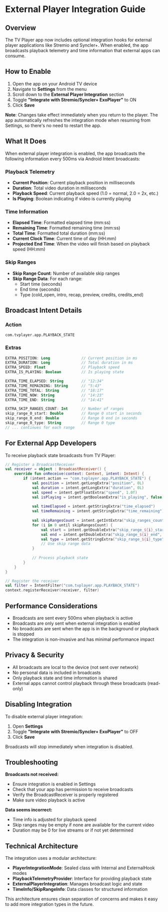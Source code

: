 # External Player Integration Guide

## Overview

The TV Player app now includes optional integration hooks for external player applications like Stremio and Syncler+. When enabled, the app broadcasts playback telemetry and time information that external apps can consume.

## How to Enable

1. Open the app on your Android TV device
2. Navigate to **Settings** from the menu
3. Scroll down to the **External Player Integration** section
4. Toggle **"Integrate with Stremio/Syncler+ ExoPlayer"** to ON
5. Click **Save**

**Note**: Changes take effect immediately when you return to the player. The app automatically refreshes the integration mode when resuming from Settings, so there's no need to restart the app.

## What It Does

When external player integration is enabled, the app broadcasts the following information every 500ms via Android Intent broadcasts:

### Playback Telemetry
- **Current Position**: Current playback position in milliseconds
- **Duration**: Total video duration in milliseconds
- **Playback Speed**: Current playback speed (1.0 = normal, 2.0 = 2x, etc.)
- **Is Playing**: Boolean indicating if video is currently playing

### Time Information
- **Elapsed Time**: Formatted elapsed time (mm:ss)
- **Remaining Time**: Formatted remaining time (mm:ss)
- **Total Time**: Formatted total duration (mm:ss)
- **Current Clock Time**: Current time of day (HH:mm)
- **Projected End Time**: When the video will finish based on playback speed (HH:mm)

### Skip Ranges
- **Skip Range Count**: Number of available skip ranges
- **Skip Range Data**: For each range:
  - Start time (seconds)
  - End time (seconds)
  - Type (cold_open, intro, recap, preview, credits, credits_end)

## Broadcast Intent Details

### Action
```
com.tvplayer.app.PLAYBACK_STATE
```

### Extras
```kotlin
EXTRA_POSITION: Long              // Current position in ms
EXTRA_DURATION: Long              // Total duration in ms
EXTRA_SPEED: Float                // Playback speed
EXTRA_IS_PLAYING: Boolean         // Is playing state

EXTRA_TIME_ELAPSED: String        // "12:34"
EXTRA_TIME_REMAINING: String      // "5:43"
EXTRA_TIME_TOTAL: String          // "18:17"
EXTRA_TIME_NOW: String            // "14:23"
EXTRA_TIME_END: String            // "14:41"

EXTRA_SKIP_RANGES_COUNT: Int      // Number of ranges
skip_range_0_start: Double        // Range 0 start in seconds
skip_range_0_end: Double          // Range 0 end in seconds
skip_range_0_type: String         // Range 0 type
// ... continues for each range
```

## For External App Developers

To receive playback state broadcasts from TV Player:

```kotlin
// Register a BroadcastReceiver
val receiver = object : BroadcastReceiver() {
    override fun onReceive(context: Context, intent: Intent) {
        if (intent.action == "com.tvplayer.app.PLAYBACK_STATE") {
            val position = intent.getLongExtra("position", 0L)
            val duration = intent.getLongExtra("duration", 0L)
            val speed = intent.getFloatExtra("speed", 1.0f)
            val isPlaying = intent.getBooleanExtra("is_playing", false)
            
            val timeElapsed = intent.getStringExtra("time_elapsed")
            val timeRemaining = intent.getStringExtra("time_remaining")
            
            val skipRangesCount = intent.getIntExtra("skip_ranges_count", 0)
            for (i in 0 until skipRangesCount) {
                val start = intent.getDoubleExtra("skip_range_${i}_start", 0.0)
                val end = intent.getDoubleExtra("skip_range_${i}_end", 0.0)
                val type = intent.getStringExtra("skip_range_${i}_type")
                // Use skip range data
            }
            
            // Process playback state
        }
    }
}

// Register the receiver
val filter = IntentFilter("com.tvplayer.app.PLAYBACK_STATE")
context.registerReceiver(receiver, filter)
```

## Performance Considerations

- Broadcasts are sent every 500ms when playback is active
- Broadcasts are only sent when external integration is enabled
- No broadcasts are sent when the app is in the background or playback is stopped
- The integration is non-invasive and has minimal performance impact

## Privacy & Security

- All broadcasts are local to the device (not sent over network)
- No personal data is included in broadcasts
- Only playback state and time information is shared
- External apps cannot control playback through these broadcasts (read-only)

## Disabling Integration

To disable external player integration:

1. Open **Settings**
2. Toggle **"Integrate with Stremio/Syncler+ ExoPlayer"** to OFF
3. Click **Save**

Broadcasts will stop immediately when integration is disabled.

## Troubleshooting

**Broadcasts not received:**
- Ensure integration is enabled in Settings
- Check that your app has permission to receive broadcasts
- Verify the BroadcastReceiver is properly registered
- Make sure video playback is active

**Data seems incorrect:**
- Time info is adjusted for playback speed
- Skip ranges may be empty if none are available for the current video
- Duration may be 0 for live streams or if not yet determined

## Technical Architecture

The integration uses a modular architecture:

- **PlayerIntegrationMode**: Sealed class with Internal and ExternalHook modes
- **PlaybackTelemetryProvider**: Interface for providing playback state
- **ExternalPlayerIntegration**: Manages broadcast logic and state
- **TimeInfo/SkipRangeInfo**: Data classes for structured information

This architecture ensures clean separation of concerns and makes it easy to add more integration types in the future.
